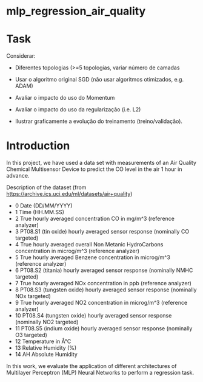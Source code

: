 # mlp_regression_air_quality

# Task 
Considerar:

* Diferentes topologias (>=5 topologias, variar número de
camadas

* Usar o algoritmo original SGD (não usar algoritmos otimizados,
e.g. ADAM)
* Avaliar o impacto do uso do Momentum
* Avaliar o impacto do uso da regularização (i.e. L2)
* Ilustrar graficamente a evolução do treinamento (treino/validação).

# Introduction

In  this project, we have used a data set with measurements of an Air Quality Chemical Multisensor Device to predict the CO level in the air 1 hour in advance.

Description of the dataset (from https://archive.ics.uci.edu/ml/datasets/air+quality)

* 0 Date (DD/MM/YYYY)
* 1 Time (HH.MM.SS)
* 2 True hourly averaged concentration CO in mg/m^3 (reference analyzer)
* 3 PT08.S1 (tin oxide) hourly averaged sensor response (nominally CO targeted)
* 4 True hourly averaged overall Non Metanic HydroCarbons concentration in microg/m^3 (reference analyzer)
* 5 True hourly averaged Benzene concentration in microg/m^3 (reference analyzer)
* 6 PT08.S2 (titania) hourly averaged sensor response (nominally NMHC targeted)
* 7 True hourly averaged NOx concentration in ppb (reference analyzer)
* 8 PT08.S3 (tungsten oxide) hourly averaged sensor response (nominally NOx targeted)
* 9 True hourly averaged NO2 concentration in microg/m^3 (reference analyzer)
* 10 PT08.S4 (tungsten oxide) hourly averaged sensor response (nominally NO2 targeted)
* 11 PT08.S5 (indium oxide) hourly averaged sensor response (nominally O3 targeted)
* 12 Temperature in Â°C
* 13 Relative Humidity (%)
* 14 AH Absolute Humidity

In this work, we evaluate the application of different architectures of Multilayer Perceptron (MLP) Neural Networks to perform a regression task.
